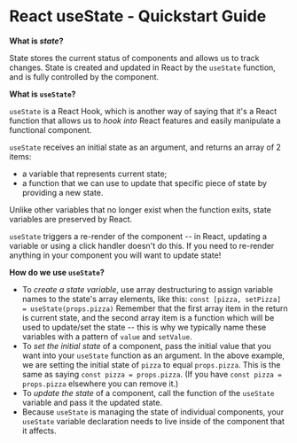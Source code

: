 # React useState - Quickstart Guide
**What is *state*?**

State stores the current status of components and allows us to track changes. State is created and updated in React by the `useState` function, and is fully controlled by the component.

**What is `useState`?**

`useState` is a React Hook, which is another way of saying that it's a React function that allows us to *hook into* React features and easily manipulate a functional component.

`useState` receives an initial state as an argument, and returns an array of 2 items:
* a variable that represents current state;
* a function that we can use to update that specific piece of state by providing a new state.

Unlike other variables that no longer exist when the function exits, state variables are preserved by React.

`useState` triggers a re-render of the component -- in React, updating a variable or using a click handler doesn't do this. If you need to re-render anything in your component you will want to update state!

**How do we use `useState`?**

* To *create a state variable*, use array destructuring to assign variable names to the state's array elements, like this:
`const [pizza, setPizza] = useState(props.pizza)`
Remember that the first array item in the return is current state, and the second array item is a function which will be used to update/set the state -- this is why we typically name these variables with a pattern of `value` and `setValue`.
* To *set the initial state* of a component, pass the initial value that you want into your `useState` function as an argument. In the above example, we are setting the initial state of `pizza` to equal `props.pizza`. This is the same as saying `const pizza = props.pizza`. (If you have `const pizza = props.pizza` elsewhere you can remove it.)
* To *update the state* of a component, call the function of the `useState` variable and pass it the updated state. 
* Because `useState` is managing the state of individual components, your `useState` variable declaration needs to live inside of the component that it affects.
